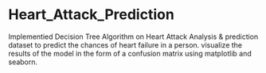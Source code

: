 # Heart_Attack_Prediction
Implementied Decision Tree Algorithm on Heart Attack Analysis &amp; prediction dataset to predict the chances of heart failure in a person. visualize the results of the model in the form of a confusion matrix using matplotlib and seaborn.
